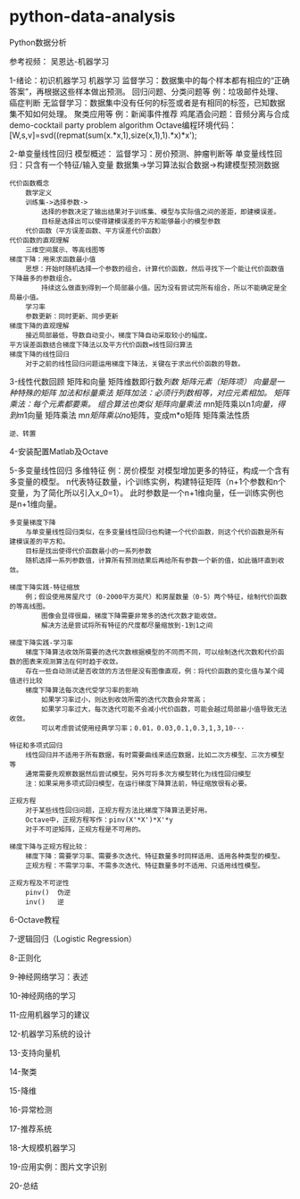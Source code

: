 # python-data-analysis
Python数据分析

参考视频：
吴恩达-机器学习

1-绪论：初识机器学习
    机器学习
    监督学习：数据集中的每个样本都有相应的“正确答案”，再根据这些样本做出预测。
        回归问题、分类问题等
        例：垃圾邮件处理、癌症判断
    无监督学习：数据集中没有任何的标签或者是有相同的标签，已知数据集不知如何处理。
        聚类应用等
        例：新闻事件推荐
    鸡尾酒会问题：音频分离与合成
    demo-cocktail party problem algorithm
        Octave编程环境代码：
            [W,s,v]=svd((repmat(sum(x.*x,1),size(x,1),1).*x)*x');

2-单变量线性回归
    模型概述：
        监督学习：房价预测、肿瘤判断等
        单变量线性回归：只含有一个特征/输入变量
            数据集->学习算法拟合数据->构建模型预测数据

    代价函数概念
        数学定义
        训练集->选择参数->
            选择的参数决定了输出结果对于训练集、模型与实际值之间的差距，即建模误差。
            目标是选择出可以使得建模误差的平方和能够最小的模型参数
        代价函数（平方误差函数、平方误差代价函数）
    代价函数的直观理解
        三维空间展示、等高线图等
    梯度下降：用来求函数最小值
        思想：开始时随机选择一个参数的组合，计算代价函数，然后寻找下一个能让代价函数值下降最多的参数组合。
            持续这么做直到得到一个局部最小值。因为没有尝试完所有组合，所以不能确定是全局最小值。
        学习率
        参数更新：同时更新、同步更新
    梯度下降的直观理解
        接近局部最低，导数自动变小，梯度下降自动采取较小的幅度。
    平方误差函数结合梯度下降法以及平方代价函数=线性回归算法
    梯度下降的线性回归
        对于之前的线性回归问题运用梯度下降法，关键在于求出代价函数的导数。

3-线性代数回顾
    矩阵和向量
        矩阵维数即行数*列数
        矩阵元素（矩阵项）
        向量是一种特殊的矩阵
    加法和标量乘法
        矩阵加法：必须行列数相等，对应元素相加。
        矩阵乘法：每个元素都要乘。
        组合算法也类似
    矩阵向量乘法
        m*n矩阵乘以n*1向量，得到m*1向量
    矩阵乘法
        m*n矩阵乘以n*o矩阵，变成m*o矩阵
    矩阵乘法性质

    逆、转置

4-安装配置Matlab及Octave


5-多变量线性回归
    多维特征
        例：房价模型
            对模型增加更多的特征，构成一个含有多变量的模型。
            n代表特征数量，i个训练实例，构建特征矩阵（n+1个参数和n个变量，为了简化所以引入x_0=1）。
            此时参数是一个n+1维向量，任一训练实例也是n+1维向量。

    多变量梯度下降
        与单变量线性回归类似，在多变量线性回归也构建一个代价函数，则这个代价函数是所有建模误差的平方和。
        目标是找出使得代价函数最小的一系列参数
        随机选择一系列参数值，计算所有预测结果后再给所有参数一个新的值，如此循环直到收敛。

    梯度下降实践-特征缩放
        例；假设使用房屋尺寸（0-2000平方英尺）和房屋数量（0-5）两个特征，绘制代价函数的等高线图。
            图像会显得很扁，梯度下降需要非常多的迭代次数才能收敛。
            解决方法是尝试将所有特征的尺度都尽量缩放到-1到1之间

    梯度下降实践-学习率
        梯度下降算法收敛所需要的迭代次数根据模型的不同而不同，可以绘制迭代次数和代价函数的图表来观测算法在何时趋于收敛。
        存在一些自动测试是否收敛的方法但是没有图像直观，例：将代价函数的变化值与某个阈值进行比较
        梯度下降算法每次迭代受学习率的影响
            如果学习率过小，则达到收敛所需的迭代次数会非常高；
            如果学习率过大，每次迭代可能不会减小代价函数，可能会越过局部最小值导致无法收敛。
            可以考虑尝试使用经典学习率；0.01，0.03,0.1,0.3,1,3,10···

    特征和多项式回归
        线性回归并不适用于所有数据，有时需要曲线来适应数据，比如二次方模型、三次方模型等
        通常需要先观察数据然后尝试模型。另外可将多次方模型转化为线性回归模型
        注：如果采用多项式回归模型，在运行梯度下降算法前，特征缩放很有必要。

    正规方程
        对于某些线性回归问题，正规方程方法比梯度下降算法更好用。
        Octave中，正规方程写作：pinv(X'*X')*X'*y
        对于不可逆矩阵，正规方程是不可用的。

    梯度下降与正规方程比较：
        梯度下降：需要学习率、需要多次迭代、特征数量多时同样适用、适用各种类型的模型。
        正规方程：不需学习率、不需多次迭代、特征数量多时不适用、只适用线性模型。

    正规方程及不可逆性
        pinv()  伪逆
        inv()   逆

6-Octave教程









7-逻辑回归（Logistic Regression）







8-正则化










9-神经网络学习：表述








10-神经网络的学习








11-应用机器学习的建议






12-机器学习系统的设计










13-支持向量机









14-聚类











15-降维








16-异常检测









17-推荐系统











18-大规模机器学习








19-应用实例：图片文字识别








20-总结


































